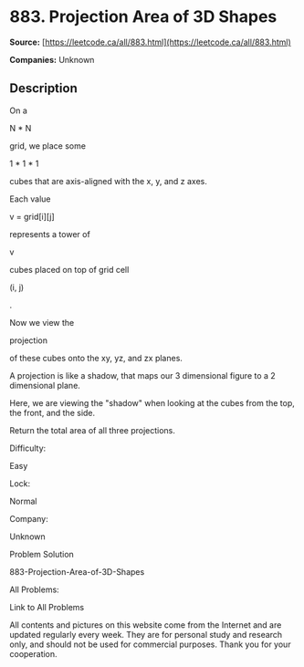# 883. Projection Area of 3D Shapes

**Source:** [https://leetcode.ca/all/883.html](https://leetcode.ca/all/883.html)

**Companies:** Unknown

## Description

On a

N * N

grid, we place some

1 * 1 * 1

cubes
        that are axis-aligned with the x, y, and z axes.

Each value

v = grid[i][j]

represents a tower of

v

cubes
        placed on top of grid cell

(i, j)

.

Now we view the

projection

of these cubes onto the xy, yz, and zx
        planes.

A projection is like a shadow, that maps our 3 dimensional figure to a 2 dimensional
        plane.

Here, we are viewing the "shadow" when looking at the cubes from the top, the
        front, and the side.

Return the total area of all three projections.

Difficulty:

Easy

Lock:

Normal

Company:

Unknown

Problem Solution

883-Projection-Area-of-3D-Shapes

All Problems:

Link to All Problems

All contents and pictures on this website come from the Internet and are updated regularly every week. They are for personal study and research only, and should not be used for commercial purposes. Thank you for your cooperation.

